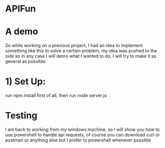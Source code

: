 # APIFun
# A demo


So while working on a previous project, I had an idea to implement something like this to solve a certain problem, my idea was pushed to the side so in any case I will demo what I wanted to do, I will try to make it as general as possible.


# 1) Set Up:
run npm install first of all, then run node server.js


# Testing
I am back to working from my windows machine, so I will show you how to use powershell to handle api requests, of course you can download curl or postman or anything else but I prefer to powershell whenever possible


